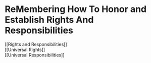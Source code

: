 # ReMembering How To Honor and Establish Rights And Responsibilities

[[Rights and Responsibilities]]  
[[Universal Rights]]  
[[Universal Responsibilities]]  
